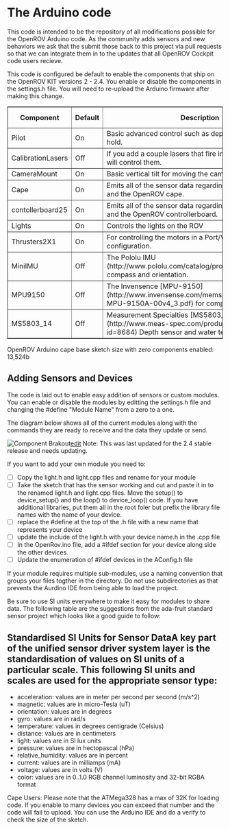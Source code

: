 The Arduino code
================

This code is intended to be the repository of all modifications possible for the OpenROV Arduino code.  As the community adds sensors and new behaviors we ask that the submit those back to this project via pull requests so that we can integrate them in to the updates that all OpenROV Cockpit code users recieve.  

This code is configured be default to enable the components that ship on the OpenROV KIT versions 2 - 2.4.  You enable or disable the components in the settings.h file. You will need to re-upload the Arduino firmware after making this change.

<table border=1>
    <tr>
        <th>Component</th><th>Default</th><th>Description</th><th>Size</th><th>Memory Used</th>       
    </tr>
    <tr>
        <td>Pilot</td>
        <td>On</td>
        <td>Basic advanced control such as depth hold and heading hold.</td>
        <td>58b</td>
        <td>tbd</td>        
    </tr>
    <tr>
        <td>CalibrationLasers</td>
        <td>Off</td>
        <td>If you add a couple lasers that fire in parallel this module will control them.</td>
        <td>460b</td>
        <td>tbd</td>            
    </tr>
    <tr>
        <td>CameraMount</td>
        <td>On</td>
        <td>Basic vertical tilt for moving the camera</td>
        <td>1,034b</td>
        <td>tbd</td>       
    </tr>
    <tr>
        <td>Cape</td>
        <td>On</td>
        <td>Emits all of the sensor data regarding the ATMEGA328 and the OpenROV cape.</td>
        <td>970b</td>
        <td>tbd</td>            
    </tr>
    <tr>
        <td>contollerboard25</td>
        <td>On</td>
        <td>Emits all of the sensor data regarding the ATMEGA2560 and the OpenROV controllerboard.</td>
        <td>tbd</td>
        <td>tbd</td>            
    </tr>    
    <tr>
        <td>Lights</td>
        <td>On</td>
        <td>Controls the lights on the ROV</td>
        <td>460b</td>
        <td>tbd</td>            
    </tr>
    <tr>
        <td>Thrusters2X1</td>
        <td>On</td>
        <td>For controlling the motors in a Port/Vertical/Starboard configuration.</td>
        <td>2,314b</td>
        <td>tbd</td>            
    </tr>    
    <tr>
        <td>MiniIMU</td>
        <td>Off</td>
        <td>The Pololu IMU (http://www.pololu.com/catalog/product/1268) for compass and orientation.</td>
        <td>10,122b</td>
        <td>tbd</td>            
    </tr>
    <tr>
        <td>MPU9150</td>
        <td>Off</td>
        <td>The Invensence [MPU-9150](http://www.invensense.com/mems/gyro/documents/PS-MPU-9150A-00v4_3.pdf) for compass and orientation.</td>
        <td>tbd</td>
        <td>tbd</td>            
    </tr>
    <tr>
        <td>MS5803_14</td>
        <td>Off</td>
        <td>Measurement Specialties [MS5803_14] (http://www.meas-spec.com/product/t_product.aspx?id=8684) Depth sensor and water temperature sensor.</td>
        <td>tbd</td>
        <td>tbd</td>            
    </tr>  
</table>
OpenROV Arduino cape base sketch size with zero components enabled: 13,524b


Adding Sensors and Devices
--------------------------

The code is laid out to enable easy addition of sensors or custom modules.  You can enable or disable the modules by editting the settings.h file and changing the #define "Module Name" from a zero to a one.

The diagram below shows all of the current modules along with the commands they are ready to receive and the data they update or send.

![Component Brakout](http://yuml.me/e626013d "Major areas of the Arduino code")[edit](http://yuml.me/edit/e626013d)
Note: This was last updated for the 2.4 stable release and needs updating.

If you want to add your own module you need to:

- [ ] Copy the light.h and light.cpp files and rename for your module
- [ ] Take the sketch that has the sensor working and cut and paste it in to the renamed light.h and light.cpp files.  Move the setup() to device_setup() and the loop() to device_loop() code.  If you have additional libraries, put them all in the root foler but prefix the library file names with the name of your device.
- [ ] replace the #define at the top of the .h file with a new name that represents your device
- [ ] update the include of the light.h with your device name.h in the .cpp file
- [ ] In the OpenRov.ino file, add a #ifdef section for your device along side the other devices.
- [ ] Update the enumeration of #ifdef devices in the AConfig.h file

If your module requires multiple sub-modules, use a naming convention that groups your files togther in the directory. Do not use subdirectories as that prevents the Aurdino IDE from being able to load the project.

Be sure to use SI units everywhere to make it easy for modules to share data. The following table are the suggestions from the ada-fruit standard sensor project which looks like a good guide to follow:

Standardised SI Units for Sensor DataA key part of the unified sensor driver system layer is the standardisation of values on SI units of a particular scale. This following SI units and scales are used for the appropriate sensor type:
--------------------------

- acceleration: values are in meter per second per second (m/s^2)
- magnetic: values are in micro-Tesla (uT)
- orientation: values are in degrees
- gyro: values are in rad/s
- temperature: values in degrees centigrade (Celsius)
- distance: values are in centimeters
- light: values are in SI lux units
- pressure: values are in hectopascal (hPa)
- relative_humidity: values are in percent
- current: values are in milliamps (mA)
- voltage: values are in volts (V)
- color: values are in 0..1.0 RGB channel luminosity and 32-bit RGBA format
 
Cape Users: Please note that the ATMega328 has a max of 32K for loading code.  If you enable to many devices you can exceed that number and the code will fail to upload.  You can use the Arduino IDE and do a verify to check the size of the sketch.
